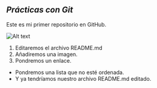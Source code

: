 ## *Prácticas con Git*
Este es mi primer repositorio en GitHub.

![Alt text](https://images.app.goo.gl/Ec5QBrQWTMfHuv6AA)

1. Editaremos el archivo README.md
2. Añadiremos una imagen.
3. Pondremos un enlace.

* Pondremos una lista que no esté ordenada.
* Y ya tendríamos nuestro archivo README.md editado.

